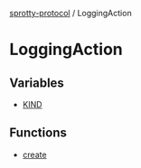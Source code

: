 
[sprotty-protocol](../globals) / LoggingAction

# LoggingAction

## Variables

- [KIND](../LoggingAction.Variable.KIND)

## Functions

- [create](../LoggingAction.Function.create)
